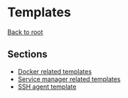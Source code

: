 Templates
=========

[Back to root](../README.md)

Sections
--------

- [Docker related templates](docker/README.md)
- [Service manager related templates](service-managers/README.md)
- [SSH agent template](ssh-agent/README.md)
